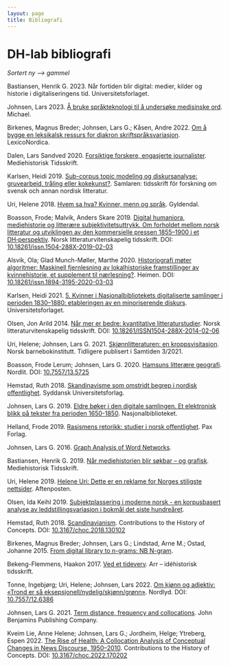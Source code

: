 ```yaml
---
layout: page
title: Bibliografi
---
```


# DH-lab bibliografi
*Sortert ny --> gammel*


Bastiansen, Henrik G. 2023. Når fortiden blir digital: medier, kilder og historie i digitaliseringens tid. Universitetsforlaget. 

Johnsen, Lars 2023. [Å bruke språkteknologi til å undersøke medisinske ord](https://www.michaeljournal.no/article/2023/02/%C3%85%20bruke%20spr%C3%A5kteknologi%20til%20%C3%A5%20unders%C3%B8ke%20medisinske%20ord). Michael. 

Birkenes, Magnus Breder; Johnsen, Lars G.; Kåsen, Andre 2022. [Om å bygge en leksikalsk ressurs for diakron skriftspråksvariasjon](https://tidsskrift.dk/lexn/article/view/134773). LexicoNordica. 

Dalen, Lars Sandved 2020. [Forsiktige forskere, engasjerte journalister](https://www.pressetidsskrift.no/tidsskrift/medietidsskrift-nr-2-2020/). Mediehistorisk Tidsskrift. 

Karlsen, Heidi 2019. [Sub-corpus topic modeling og diskursanalyse: gruvearbeid, tråling eller kokekunst?](https://www.duo.uio.no/handle/10852/78112). Samlaren: tidsskrift för forskning om svensk och annan nordisk litteratur. 

Uri, Helene 2018. [Hvem sa hva? Kvinner, menn og språk](https://www.gyldendal.no/sakprosa/samtid-og-debatt/hvem-sa-hva/p-10022138-no/). Gyldendal. 

Boasson, Frode; Malvik, Anders Skare 2019. [Digital humaniora, mediehistorie og litterære subjektivitetsuttrykk. Om forholdet mellom norsk litteratur og utviklingen av den kommersielle pressen 1855–1900 i et DH‑perspektiv](http://www.idunn.no/doi/10.18261/issn.1504-288X-2019-02-03). Norsk litteraturvitenskapelig tidsskrift. DOI: [10.18261/issn.1504-288X-2019-02-03](https://doi.org/10.18261/issn.1504-288X-2019-02-03)

Alsvik, Ola; Glad Munch-Møller, Marthe 2020. [Historiografi møter algoritmer: Maskinell fjernlesning av lokalhistoriske framstillinger av kvinnehistorie, et supplement til nærlesning?](http://www.idunn.no/doi/10.18261/issn.1894-3195-2020-03-03). Heimen. DOI: [10.18261/issn.1894-3195-2020-03-03](https://doi.org/10.18261/issn.1894-3195-2020-03-03)

Karlsen, Heidi 2021. [5. Kvinner i Nasjonalbibliotekets digitaliserte samlinger i perioden 1830–1880: etableringen av en minoriserende diskurs](http://www.idunn.no/doi/10.18261/9788215045320-2021-05). Universitetsforlaget. 

Olsen, Jon Arild 2014. [Når mer er bedre: kvantitative litteraturstudier](https://www.idunn.no/doi/10.18261/ISSN1504-288X-2014-02-06). Norsk litteraturvitenskapelig tidsskrift. DOI: [10.18261/ISSN1504-288X-2014-02-06](https://doi.org/10.18261/ISSN1504-288X-2014-02-06)

Uri, Helene; Johnsen, Lars G. 2021. [Skjønnlitteraturen: en kroppsvisitasjon](https://barnebokinstituttet.no/aktuelt/skjonnlitteraturen-en-kroppsvisitasjon/). Norsk barnebokinstitutt. Tidligere publisert i Samtiden 3/2021. 

Boasson, Frode Lerum; Johnsen, Lars G. 2020. [Hamsuns litterære geografi](https://septentrio.uit.no/index.php/nordlit/article/view/5725). Nordlit. DOI: [10.7557/13.5725](https://doi.org/10.7557/13.5725)

Hemstad, Ruth 2018. [Skandinavisme som omstridt begrep i nordisk offentlighet](https://www.nb.no/items/81a1839cbe2ce0cd8211dbc8080d8491?page=21). Syddansk Universitetsforlag. 

Johnsen, Lars G. 2019. [Eldre bøker i den digitale samlingen. Et elektronisk blikk på tekster fra perioden 1650-1850](https://issuu.com/nasjonalbiblioteket/docs/nota_bene_13_layout_rz_interaktiv__002_/188). Nasjonalbiblioteket. 

Helland, Frode 2019. [Rasismens retorikk: studier i norsk offentlighet](https://www.pax.no/rasismens-retorikk.6251805-331611.html). Pax Forlag. 

Johnsen, Lars G. 2016. [Graph Analysis of Word Networks](https://ceur-ws.org/Vol-2021/paper6.pdf). 

Bastiansen, Henrik G. 2019. [Når mediehistorien blir søkbar – og grafisk](https://www.pressetidsskrift.no/tidsskrift/mediehistorisk-tidsskrift-nr-2-2019-32/). Mediehistorisk Tidsskrift. 

Uri, Helene 2019. [Helene Uri: Dette er en reklame for Norges stiligste nettsider](https://www.aftenposten.no/kultur/i/awkxj2/helene-uri-dette-er-en-reklametekst-for-norges-stiligste-nettside). Aftenposten. 

Olsen, Ida Keihl 2019. [Subjektplassering i moderne norsk - en korpusbasert analyse av leddstillingsvariasjon i bokmål det siste hundreåret](https://www.duo.uio.no/handle/10852/69263). 

Hemstad, Ruth 2018. [Scandinavianism](http://berghahnjournals.com/view/journals/contributions/13/1/choc130102.xml). Contributions to the History of Concepts. DOI: [10.3167/choc.2018.130102](https://doi.org/10.3167/choc.2018.130102)

Birkenes, Magnus Breder; Johnsen, Lars G.; Lindstad, Arne M.; Ostad, Johanne 2015. [From digital library to n-grams: NB N-gram](https://www.aclweb.org/anthology/W15-1839.pdf). 

Bekeng-Flemmens, Haakon 2017. [Ved et tideverv](https://www.salongen.no/ved-et-tideverv/). Arr – idéhistorisk tidsskrift. 

Tonne, Ingebjørg; Uri, Helene; Johnsen, Lars 2022. [Om kjønn og adjektiv: «Trond er så eksepsjonell/nydelig/skjønn/grønn»](https://septentrio.uit.no/index.php/nordlyd/article/view/6386). Nordlyd. DOI: [10.7557/12.6386](https://doi.org/10.7557/12.6386)

Johnsen, Lars G. 2021. [Term distance, frequency and collocations](https://benjamins.com/catalog/cilt.356.02joh). John Benjamins Publishing Company. 

Kveim Lie, Anne Helene; Johnsen, Lars G.; Jordheim, Helge; Ytreberg, Espen 2022. [The Rise of Health: A Collocation Analysis of Conceptual Changes in News Discourse, 1950–2010](http://berghahnjournals.com/view/journals/contributions/17/2/choc170202.xml). Contributions to the History of Concepts. DOI: [10.3167/choc.2022.170202](https://doi.org/10.3167/choc.2022.170202)

